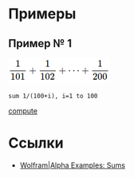 # Примеры

## Пример № 1

<kbd>![sum 1/(100+i), i=1 to 100](sums/1.png)</kbd>

```text
sum 1/(100+i), i=1 to 100
```

[compute](https://www.wolframalpha.com/input/?i=sum+1%2F(100%2Bi),+i%3D1+to+100)

# Ссылки

- [Wolfram|Alpha Examples: Sums](https://www.wolframalpha.com/examples/math/calculus/sums/)
